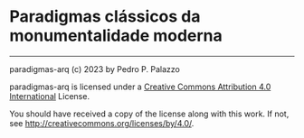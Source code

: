 # Paradigmas clássicos da monumentalidade moderna

-------------------------------------------------

 paradigmas-arq (c) 2023 by Pedro P. Palazzo

 paradigmas-arq is licensed under a [Creative Commons Attribution 4.0
 International](http://creativecommons.org/licenses/by/4.0/) License.

 You should have received a copy of the license along with this
 work.  If not, see <http://creativecommons.org/licenses/by/4.0/>.

